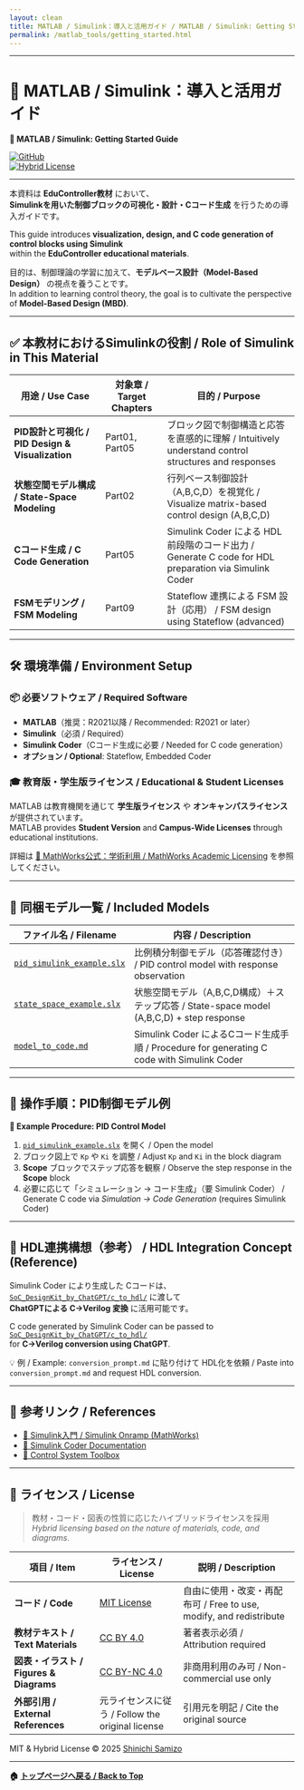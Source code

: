 ```yaml
---
layout: clean
title: MATLAB / Simulink：導入と活用ガイド / MATLAB / Simulink: Getting Started Guide
permalink: /matlab_tools/getting_started.html 
---
```


---

# 🧰 MATLAB / Simulink：導入と活用ガイド  
**🧰 MATLAB / Simulink: Getting Started Guide**

[![GitHub](https://img.shields.io/badge/GitHub-Open%20Repo-black?logo=github)](https://github.com/Samizo-AITL/EduController/tree/main/matlab_tools)  
[![Hybrid License](https://img.shields.io/badge/license-Hybrid-blueviolet)](#-ライセンス--license)

---

本資料は **EduController教材** において、  
**Simulinkを用いた制御ブロックの可視化・設計・Cコード生成** を行うための導入ガイドです。  

This guide introduces **visualization, design, and C code generation of control blocks using Simulink**  
within the **EduController educational materials**.

目的は、制御理論の学習に加えて、**モデルベース設計（Model-Based Design）** の視点を養うことです。  
In addition to learning control theory, the goal is to cultivate the perspective of **Model-Based Design (MBD)**.

---

## ✅ 本教材におけるSimulinkの役割 / Role of Simulink in This Material

| **用途 / Use Case** | **対象章 / Target Chapters** | **目的 / Purpose** |
|---------------------|------------------------------|--------------------|
| **PID設計と可視化 / PID Design & Visualization** | Part01, Part05 | ブロック図で制御構造と応答を直感的に理解 / Intuitively understand control structures and responses |
| **状態空間モデル構成 / State-Space Modeling** | Part02 | 行列ベース制御設計（A,B,C,D）を視覚化 / Visualize matrix-based control design (A,B,C,D) |
| **Cコード生成 / C Code Generation** | Part05 | Simulink Coder による HDL 前段階のコード出力 / Generate C code for HDL preparation via Simulink Coder |
| **FSMモデリング / FSM Modeling** | Part09 | Stateflow 連携による FSM 設計（応用） / FSM design using Stateflow (advanced) |

---

## 🛠️ 環境準備 / Environment Setup

### 📦 必要ソフトウェア / Required Software
- **MATLAB**（推奨：R2021以降 / Recommended: R2021 or later）  
- **Simulink**（必須 / Required）  
- **Simulink Coder**（Cコード生成に必要 / Needed for C code generation）  
- **オプション / Optional**: Stateflow, Embedded Coder  

### 🎓 教育版・学生版ライセンス / Educational & Student Licenses
MATLAB は教育機関を通じて **学生版ライセンス** や **オンキャンパスライセンス** が提供されています。  
MATLAB provides **Student Version** and **Campus-Wide Licenses** through educational institutions.  

詳細は [📘 MathWorks公式：学術利用 / MathWorks Academic Licensing](https://www.mathworks.com/academia/) を参照してください。  

---

## 📂 同梱モデル一覧 / Included Models

| **ファイル名 / Filename** | **内容 / Description** |
|---------------------------|-------------------------|
| [`pid_simulink_example.slx`](https://samizo-aitl.github.io/EduController/matlab_tools/pid_simulink_example.slx) | 比例積分制御モデル（応答確認付き） / PID control model with response observation |
| [`state_space_example.slx`](https://samizo-aitl.github.io/EduController/matlab_tools/state_space_example.slx) | 状態空間モデル（A,B,C,D構成）＋ステップ応答 / State-space model (A,B,C,D) + step response |
| [`model_to_code.md`](https://samizo-aitl.github.io/EduController/matlab_tools/model_to_code.html) | Simulink Coder によるCコード生成手順 / Procedure for generating C code with Simulink Coder |

---

## 📘 操作手順：PID制御モデル例  
**📘 Example Procedure: PID Control Model**

1. [`pid_simulink_example.slx`](https://samizo-aitl.github.io/EduController/matlab_tools/pid_simulink_example.slx) を開く / Open the model  
2. ブロック図上で `Kp` や `Ki` を調整 / Adjust `Kp` and `Ki` in the block diagram  
3. **Scope** ブロックでステップ応答を観察 / Observe the step response in the **Scope** block  
4. 必要に応じて「シミュレーション → コード生成」（要 Simulink Coder） / Generate C code via *Simulation → Code Generation* (requires Simulink Coder)  

---

## 🔄 HDL連携構想（参考） / HDL Integration Concept (Reference)

Simulink Coder により生成した Cコードは、  
[`SoC_DesignKit_by_ChatGPT/c_to_hdl/`](https://samizo-aitl.github.io/EduController/SoC_DesignKit_by_ChatGPT/c_to_hdl/) に渡して  
**ChatGPTによる C→Verilog 変換** に活用可能です。  

C code generated by Simulink Coder can be passed to  
[`SoC_DesignKit_by_ChatGPT/c_to_hdl/`](https://samizo-aitl.github.io/EduController/SoC_DesignKit_by_ChatGPT/c_to_hdl/)  
for **C→Verilog conversion using ChatGPT**.  

💡 例 / Example: `conversion_prompt.md` に貼り付けて HDL化を依頼 / Paste into `conversion_prompt.md` and request HDL conversion.

---

## 📖 参考リンク / References

- [📘 Simulink入門 / Simulink Onramp (MathWorks)](https://www.mathworks.com/learn/tutorials/simulink-onramp.html)  
- [📘 Simulink Coder Documentation](https://www.mathworks.com/products/simulink-coder.html)  
- [📘 Control System Toolbox](https://www.mathworks.com/products/control.html)  

---

## 📄 ライセンス / License

> 教材・コード・図表の性質に応じたハイブリッドライセンスを採用  
> *Hybrid licensing based on the nature of materials, code, and diagrams.*

| 項目 / Item | ライセンス / License | 説明 / Description |
|-------------|----------------------|--------------------|
| **コード / Code** | [MIT License](https://opensource.org/licenses/MIT) | 自由に使用・改変・再配布可 / Free to use, modify, and redistribute |
| **教材テキスト / Text Materials** | [CC BY 4.0](https://creativecommons.org/licenses/by/4.0/) | 著者表示必須 / Attribution required |
| **図表・イラスト / Figures & Diagrams** | [CC BY-NC 4.0](https://creativecommons.org/licenses/by-nc/4.0/) | 非商用利用のみ可 / Non-commercial use only |
| **外部引用 / External References** | 元ライセンスに従う / Follow the original license | 引用元を明記 / Cite the original source |

MIT & Hybrid License © 2025 [Shinichi Samizo](https://github.com/Samizo-AITL)  

---

**🏠 [トップページへ戻る / Back to Top](https://samizo-aitl.github.io/EduController/README.html)**
